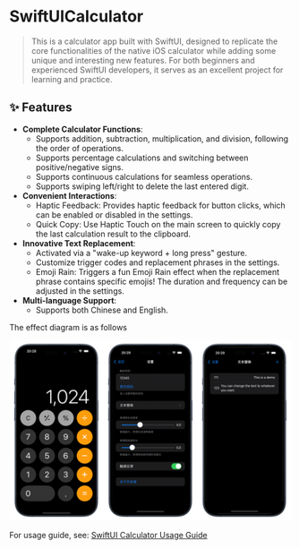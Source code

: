 # SwiftUICalculator

> This is a calculator app built with SwiftUI, designed to replicate the core functionalities of the native iOS calculator while adding some unique and interesting new features. For both beginners and experienced SwiftUI developers, it serves as an excellent project for learning and practice.

## ✨ Features

- **Complete Calculator Functions**:
    - Supports addition, subtraction, multiplication, and division, following the order of operations.
    - Supports percentage calculations and switching between positive/negative signs.
    - Supports continuous calculations for seamless operations.
    - Supports swiping left/right to delete the last entered digit.
- **Convenient Interactions**:
    - Haptic Feedback: Provides haptic feedback for button clicks, which can be enabled or disabled in the settings.
    - Quick Copy: Use Haptic Touch on the main screen to quickly copy the last calculation result to the clipboard.
- **Innovative Text Replacement**:
    - Activated via a "wake-up keyword + long press" gesture.
    - Customize trigger codes and replacement phrases in the settings.
    - Emoji Rain: Triggers a fun Emoji Rain effect when the replacement phrase contains specific emojis! The duration and frequency can be adjusted in the settings.
- **Multi-language Support**:
    - Supports both Chinese and English.
 
The effect diagram is as follows

<img src="PreviewImage.png" alt="PreviewImage"  />


For usage guide, see: [SwiftUI Calculator Usage Guide](https://jo-cruise.github.io/posts/SwiftUICalculatorIntroduction/)
